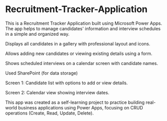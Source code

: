 # Recruitment-Tracker-Application

This is a Recruitment Tracker Application built using Microsoft Power Apps.
The app helps to manage candidates' information and interview schedules in a simple and organized way.


Displays all candidates in a gallery with professional layout and icons.

Allows adding new candidates or viewing existing details using a form.

Shows scheduled interviews on a calendar screen with candidate names.

Used SharePoint (for data storage)

Screen 1: Candidate list with options to add or view details.

Screen 2: Calendar view showing interview dates.

This app was created as a self-learning project to practice building real-world business applications using Power Apps, focusing on CRUD operations (Create, Read, Update, Delete).

